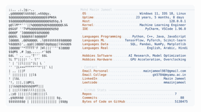 <picture>
  <source srcset="https://raw.githubusercontent.com/mmazinjameel/mmazinjameel/main/dark_mode.svg?v=1744553288" media="(prefers-color-scheme: dark)">
  <img src="https://raw.githubusercontent.com/mmazinjameel/mmazinjameel/main/light_mode.svg?v=1744553288">
</picture>
